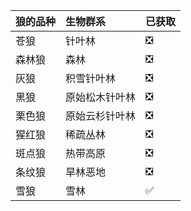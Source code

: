 | 狼的品种 | 生物群系       | 已获取 |
| :------- | :------------- | :----- |
| 苍狼     | 针叶林         | ❎     |
| 森林狼   | 森林           | ❎     |
| 灰狼     | 积雪针叶林     | ❎     |
| 黑狼     | 原始松木针叶林 | ❎     |
| 栗色狼   | 原始云杉针叶林 | ❎     |
| 猩红狼   | 稀疏丛林       | ❎     |
| 斑点狼   | 热带高原       | ❎     |
| 条纹狼   | 旱林恶地       | ❎     |
| 雪狼     | 雪林           | ✅     |
